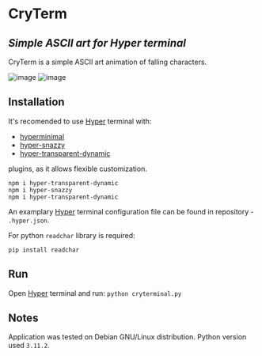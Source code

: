 # CryTerm
## _Simple ASCII art for Hyper terminal_ 

CryTerm is a simple ASCII art animation of falling characters.

![image](https://user-images.githubusercontent.com/56043052/234338522-80f24927-a199-4f76-9f0f-d953a848ab5a.png)
![image](https://user-images.githubusercontent.com/56043052/234338682-19ae3494-64db-4159-802c-64029d78734c.png)


## Installation

It's recomended to use [Hyper](https://hyper.is/) terminal with:

* [hyperminimal](https://www.npmjs.com/package/hyperminimal)
* [hyper-snazzy](https://www.npmjs.com/package/hyper-snazzy)
* [hyper-transparent-dynamic](https://www.npmjs.com/package/hyper-transparent-dynamic)

plugins, as it allows flexible customization.
```
npm i hyper-transparent-dynamic
npm i hyper-snazzy
npm i hyper-transparent-dynamic
```
An examplary [Hyper](https://hyper.is/) terminal configuration file can be found in repository - `.hyper.json`.

For python `readchar` library is required:
```
pip install readchar
```
## Run
Open [Hyper](https://hyper.is/) terminal and run:
`python cryterminal.py`

## Notes

Application was tested on Debian GNU/Linux distribution. Python version used ```3.11.2```.
